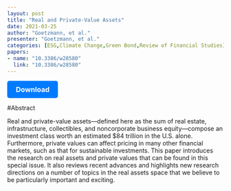 ```yaml
---
layout: post
title: "Real and Private-Value Assets"
date: 2021-03-25
author: "Goetzmann, et al."
presenter: "Goetzmann, et al."
categories: [ESG,Climate Change,Green Bond,Review of Financial Studies]
papers:
- name: "10.3386/w28580"
  link: "10.3386/w28580"
---
```


<p>
  <a href='https://papers.ssrn.com/sol3/papers.cfm?abstract_id=3803091' class='button'>
    Download
  </a>
</p>

<style>
  .button {
    display: inline-block;
    padding: 10px 20px;
    background-color: #007bff;
    color: #fff;
    text-decoration: none;
    border-radius: 5px;
    font-size: 16px;
    font-weight: bold;
  }
</style>

#Abstract
<p>Real and private-value assets—defined here as the sum of real estate, infrastructure, collectibles, and noncorporate business equity—compose an investment class worth an estimated $84 trillion in the U.S. alone. Furthermore, private values can affect pricing in many other financial markets, such as that for sustainable investments. This paper introduces the research on real assets and private values that can be found in this special issue. It also reviews recent advances and highlights new research directions on a number of topics in the real assets space that we believe to be particularly important and exciting.</p>
